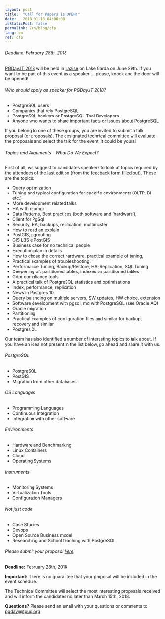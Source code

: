 ```yaml
---
layout: post
title:  "Call for Papers is OPEN!"
date:   2018-01-18 04:00:00
isStaticPost: false
permalink: /en/blog/cfp
lang: en
ref: cfp
---
```


<h6>Deadline: February 28th, 2018</h6>

[PGDay.IT 2018](https://2018.pgday.it/en/) will be held in [Lazise](https://2018.pgday.it/en/logistics/) on Lake Garda on June 29th. If you want to be part of this event as a speaker … please, knock and the door will be opened!

###### Who should apply as speaker for PGDay.IT 2018?

* PostgreSQL users
* Companies that rely PostgreSQL
* PostgreSQL hackers or PostgreSQL Tool Developers
* Anyone who wants to share important facts or issues about PostgreSQL

If you belong to one of these groups, you are invited to submit a talk proposal (or proposals). The designated technical committee will evaluate the proposals and select the talk for the event. It could be yours!

###### Topics and Arguments - What Do We Expect?

First of all, we suggest to candidates speakers to look at topics required by the attendees of the [last edition](https://2017.pgday.it/en/) (from the [feedback form filled out](http://blog.itpug.org/pgday_it_2017/)). These are the topics:

* Query optimization
* Tuning and typical configuration for specific environments (OLTP, BI etc.)
* More development related talks
* HA with repmgr
* Data Patterns, Best practices (both software and ‘hardware’),
* Client for PgSql
* Security, HA, backups, replication, multimaster
* How to read an explain
* PostGIS, pgrouting
* GIS LBS e PostGIS
* Business case for no technical people
* Execution plan in details
* How to chose the correct hardware, practical example of tuning,
* Practical examples of troubleshooting.
* Performance Tuning, Backup/Restore, HA; Replication, SQL Tuning
* Deepening of: partitioned tables, indexes on partitioned tables
* Gdpr compliance tools
* A practical talk of PostgreSQL statistics and optimisations
* Index, performance, replication
* News in Postgres 10
* Query balancing on multiple servers, SW updates, HW choice, extension
* Software development with pgsql, mq with PostgreSQL (see Oracle AQ)
* Oracle migration
* Partitioning
* Practical examples of configuration files and similar for backup, recovery and similar
* Postgres XL

Our team has also identified a number of interesting topics to talk about. If you have an idea not present in the list below, go ahead and share it with us.

###### PostgreSQL

* PostgreSQL
* PostGIS
* Migration from other databases

###### OS Languages

* Programming Languages
* Continuous Integration
* Integration with other software

###### Environments

* Hardware and Benchmarking
* Linux Containers
* Cloud
* Operating Systems

###### Instruments

* Monitoring Systems
* Virtualization Tools
* Configuration Managers

###### Not just code

* Case Studies
* Devops
* Open Source Business model
* Researching and School teaching with PostgreSQL

###### Please submit your proposal [here](https://docs.google.com/forms/d/e/1FAIpQLSfs0OGbAXPXHELFAiB1rB9v3vrEk6d8rZf0ukTxP9c1sNKBmA/viewform).

__Deadline:__ February 28th, 2018

__Important:__ There is no guarantee that your proposal will be included in the event schedule.

The Technical Committee will select the most interesting proposals received and will inform the candidates no later than March 15th, 2018.

__Questions?__
Please send an email with your questions or comments to [pgday@itpug.org](mailto:pgday@itpug.org)
